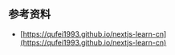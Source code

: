 ## 参考资料

- [https://qufei1993.github.io/nextjs-learn-cn](https://qufei1993.github.io/nextjs-learn-cn)